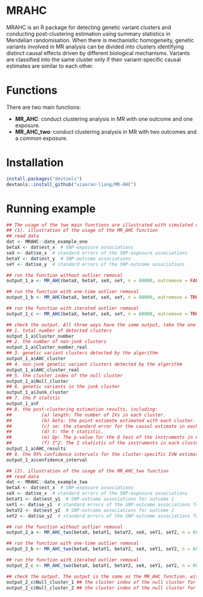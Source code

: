 # MRAHC
MRAHC is an R package for detecting genetic variant clusters and conducting post-clustering estimation using summary statistics in Mendelian randomisation. When there is mechanistic homogeneity, genetic variants involved in MR analysis can be divided into clusters identifying distinct causal effects driven by different biological mechanisms. Variants are classified into the same cluster only if their variant-specific causal estimates are similar to each other.

# Functions
There are two main functions:

- **MR_AHC**: conduct clustering analysis in MR with one outcome and one exposure.
- **MR_AHC_two**: conduct clustering analysis in MR with two outcomes and a common exposure.

# Installation

```R
install.packages("devtools")
devtools::install_github("xiaoran-liang/MR-AHC")
```

# Running example
```R
## The usage of the two main functions are illustrated with simulated data generated with sample size = 60000
## (1). illustration of the usage of the MR_AHC function
## read data
dat <- MRAHC::date_example_one
betaX <- dat$est_x  # SNP-exposure associations
seX <- dat$se_x  # standard errors of the SNP-exposure associations
betaY <- dat$est_y  # SNP-outcome associations
seY <- dat$se_y  # standard errors of the SNP-outcome associations

## run the function without outlier removal
output_1_a <- MR_AHC(betaX, betaY, seX, seY, n = 60000, outremove = FALSE)

## run the function with one-time outlier removal
output_1_b <- MR_AHC(betaX, betaY, seX, seY, n = 60000, outremove = TRUE, iter = FALSE)

## run the function with iterated outlier removal
output_1_c <- MR_AHC(betaX, betaY, seX, seY, n = 60000, outremove = TRUE, iter = TRUE)

## check the output. All three ways have the same output, take the one without outlier removal as an example:
## 1. total number of detected clusters
output_1_a$Cluster_number
## 2. the number of non-junk clusters
output_1_a$Cluster_number_real
## 3. genetic variant clusters detected by the algorithm
output_1_a$AHC_cluster
## 4. non-junk genetic variant clusters detected by the algorithm
output_1_a$AHC_cluster_real
## 5. the cluster index of the null cluster
output_1_a$Null_cluster
## 6. genetic variants in the junk cluster
output_1_a$Junk_cluster
## 7. the F statstic
output_1_a$F
## 8. the post-clustering estimation results, including:
##           (a) length: The number of IVs in each cluster.
##           (b) beta: the point estimate estimated with each cluster.
##           (c) se: the standard error for the causal estimate in each cluster
##           (d) t: the t statistic.
##           (e) Qp: The p-value for the Q test of the instruments in each cluster.
##           (f) I^2: The I statistic of the instruments in each cluster.
output_1_a$AHC_results
## 9. the 95% confidence intervals for the cluster-specific IVW estimates
output_1_a$confidence_interval

## (2). illustration of the usage of the MR_AHC_two function
## read data
dat <- MRAHC::date_example_two
betaX <- dat$est_x  # SNP-exposure associations
seX <- dat$se_x  # standard errors of the SNP-exposure associations
betaY1 <- dat$est_y1  # SNP-outcome associations for outcome 1
seY1 <- dat$se_y1  # standard errors of the SNP-outcome associations for outcome 1
betaY2 <- dat$est_y2  # SNP-outcome associations for outcome 2
seY2 <- dat$se_y2  # standard errors of the SNP-outcome associations for outcome 2

## run the function without outlier removal
output_2_a <- MR_AHC_two(betaX, betaY1, betaY2, seX, seY1, seY2, n = 60000, outremove = FALSE)

## run the function with one-time outlier removal
output_2_b <- MR_AHC_two(betaX, betaY1, betaY2, seX, seY1, seY2, n = 60000, outremove = TRUE, iter = FALSE)

## run the function with iterated outlier removal
output_2_c <- MR_AHC_two(betaX, betaY1, betaY2, seX, seY1, seY2, n = 60000, outremove = TRUE, iter = TRUE)

## check the output. The output is the same as the MR_AHC function, with the exception of the null cluster results:
output_2_c$Null_cluster_1 ## the cluster index of the null cluster for outcome 1
output_2_c$Null_cluster_2 ## the cluster index of the null cluster for outcome 2

```

